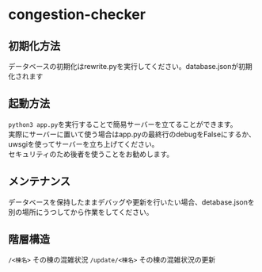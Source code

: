 # congestion-checker

## 初期化方法
データベースの初期化はrewrite.pyを実行してください。database.jsonが初期化されます

## 起動方法
```python3 app.py```を実行することで簡易サーバーを立てることができます。  
実際にサーバーに置いて使う場合はapp.pyの最終行のdebugをFalseにするか、uwsgiを使ってサーバーを立ち上げてください。  
セキュリティのため後者を使うことをお勧めします。

## メンテナンス
データベースを保持したままデバッグや更新を行いたい場合、detabase.jsonを別の場所にうつしてから作業をしてください。

## 階層構造
```/<棟名>``` その棟の混雑状況
```/update/<棟名>``` その棟の混雑状況の更新

